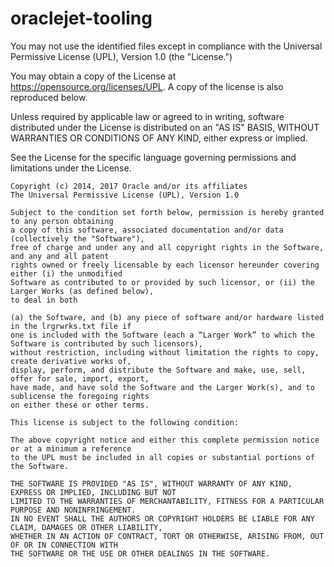# oraclejet-tooling

You may not use the identified files except in compliance with the
Universal Permissive License (UPL), Version 1.0 (the "License.")

You may obtain a copy of the License at
https://opensource.org/licenses/UPL.  A copy of the license is
also reproduced below.

Unless required by applicable law or agreed to in writing, software
distributed under the License is distributed on an "AS IS" BASIS,
WITHOUT WARRANTIES OR CONDITIONS OF ANY KIND, either express or
implied.

See the License for the specific language governing permissions and
limitations under the License.


```
Copyright (c) 2014, 2017 Oracle and/or its affiliates
The Universal Permissive License (UPL), Version 1.0

Subject to the condition set forth below, permission is hereby granted to any person obtaining
a copy of this software, associated documentation and/or data (collectively the "Software"), 
free of charge and under any and all copyright rights in the Software, and any and all patent 
rights owned or freely licensable by each licensor hereunder covering either (i) the unmodified 
Software as contributed to or provided by such licensor, or (ii) the Larger Works (as defined below), 
to deal in both

(a) the Software, and (b) any piece of software and/or hardware listed in the lrgrwrks.txt file if 
one is included with the Software (each a “Larger Work” to which the Software is contributed by such licensors),
without restriction, including without limitation the rights to copy, create derivative works of, 
display, perform, and distribute the Software and make, use, sell, offer for sale, import, export, 
have made, and have sold the Software and the Larger Work(s), and to sublicense the foregoing rights 
on either these or other terms.

This license is subject to the following condition:

The above copyright notice and either this complete permission notice or at a minimum a reference 
to the UPL must be included in all copies or substantial portions of the Software.

THE SOFTWARE IS PROVIDED "AS IS", WITHOUT WARRANTY OF ANY KIND, EXPRESS OR IMPLIED, INCLUDING BUT NOT 
LIMITED TO THE WARRANTIES OF MERCHANTABILITY, FITNESS FOR A PARTICULAR PURPOSE AND NONINFRINGEMENT. 
IN NO EVENT SHALL THE AUTHORS OR COPYRIGHT HOLDERS BE LIABLE FOR ANY CLAIM, DAMAGES OR OTHER LIABILITY, 
WHETHER IN AN ACTION OF CONTRACT, TORT OR OTHERWISE, ARISING FROM, OUT OF OR IN CONNECTION WITH 
THE SOFTWARE OR THE USE OR OTHER DEALINGS IN THE SOFTWARE.
```
